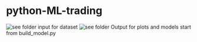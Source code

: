 # python-ML-trading
![see folder input for dataset](https://www.altumintelligence.com/assets/time-series-prediction-using-lstm-deep-neural-networks/sinwave_full_seq.png)
![see folder Output for plots and models](https://www.altumintelligence.com/assets/time-series-prediction-using-lstm-deep-neural-networks/sinwave_full_seq.png)
start from build_model.py
